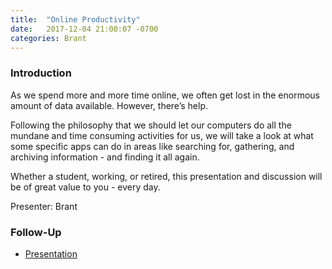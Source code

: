 ```yaml
---
title:  "Online Productivity"
date:   2017-12-04 21:00:07 -0700
categories: Brant
---
```


### Introduction

As we spend more and more time online, we often get lost in the enormous amount of data available. However, there’s help. 

Following the philosophy that we should let our computers do all the mundane and time consuming activities for us, we will take a look at what some specific apps can do in areas like searching for, gathering, and archiving information - and finding it all again.

Whether a student, working, or retired, this presentation and discussion will be of great value to you - every day.

Presenter: Brant

### Follow-Up

* [Presentation](/assets/present/productivity.pdf) 